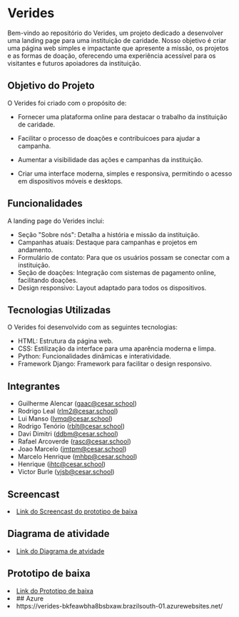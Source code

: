 # Verides  
Bem-vindo ao repositório do Verides, um projeto dedicado a desenvolver uma landing page para uma instituição de caridade. Nosso objetivo é criar uma página web simples e impactante que apresente a missão, os projetos e as formas de doação, oferecendo uma experiência acessível para os visitantes e futuros apoiadores da instituição.

## Objetivo do Projeto
O Verides foi criado com o propósito de:

- Fornecer uma plataforma online para destacar o trabalho da instituição de caridade.

- Facilitar o processo de doações e contribuicoes para ajudar a campanha.

- Aumentar a visibilidade das ações e campanhas da instituição.
- Criar uma interface moderna, simples e responsiva, permitindo o acesso em dispositivos móveis e desktops.

## Funcionalidades
A landing page do Verides inclui:

- Seção "Sobre nós": Detalha a história e missão da instituição.
- Campanhas atuais: Destaque para campanhas e projetos em andamento.
- Formulário de contato: Para que os usuários possam se conectar com a instituição.
- Seção de doações: Integração com sistemas de pagamento online, facilitando doações.
- Design responsivo: Layout adaptado para todos os dispositivos.

## Tecnologias Utilizadas
O Verides foi desenvolvido com as seguintes tecnologias:

- HTML: Estrutura da página web.
- CSS: Estilização da interface para uma aparência moderna e limpa.
- Python: Funcionalidades dinâmicas e interatividade.
- Framework Django: Framework para facilitar o design responsivo.

## Integrantes
- Guilherme Alencar (gaac@cesar.school)
- Rodrigo Leal (rlm2@cesar.school)
- Lui Manso (lvmq@cesar.school)
- Rodrigo Tenório (rblt@cesar.school)
- Davi Dimitri (ddbm@cesar.school)
- Rafael Arcoverde (rasc@cesar.school)
- Joao Marcelo (jmtpm@cesar.school)
- Marcelo Henrique (mhbp@cesar.school)
- Henrique (ihtc@cesar.school)
- Victor Burle (vjsb@cesar.school)

## Screencast
<li>
    <a  href="https://youtu.be/337N2ereM58"
      >Link do Screencast do prototipo de baixa</a
    > 

    
## Diagrama de atividade
<li>
    <a  href="https://lucid.app/lucidchart/632ed730-3db3-49e5-83eb-c1153e70f213/edit?viewport_loc=-410%2C-1206%2C1902%2C2694%2C0_0&invitationId=inv_429d7c32-6f27-4100-b68a-892b44706114"
      >Link do Diagrama de atvidade</a
    > 

    
## Prototipo de baixa
<li>
    <a  href="https://www.figma.com/design/2LlGkX0xLCGfbEJURhnb9z/Verides?node-id=0-1&node-type=canvas&t=CCy4xvRwaeN6yE9y-0"
      >Link do Prototipo de baixa</a
    > 
 <li>
## Azure
<li>
    https://verides-bkfeawbha8bsbxaw.brazilsouth-01.azurewebsites.net/
</li>
